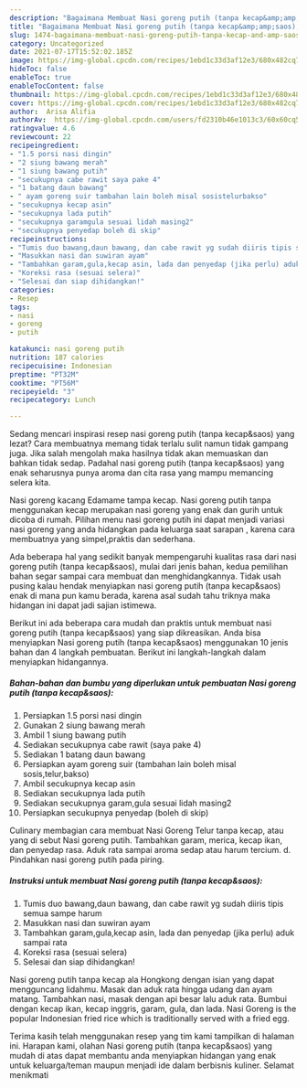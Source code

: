 ```yaml
---
description: "Bagaimana Membuat Nasi goreng putih (tanpa kecap&amp;amp;saos), Lezat"
title: "Bagaimana Membuat Nasi goreng putih (tanpa kecap&amp;amp;saos), Lezat"
slug: 1474-bagaimana-membuat-nasi-goreng-putih-tanpa-kecap-and-amp-saos-lezat
category: Uncategorized
date: 2021-07-17T15:52:02.185Z
image: https://img-global.cpcdn.com/recipes/1ebd1c33d3af12e3/680x482cq70/nasi-goreng-putih-tanpa-kecapsaos-foto-resep-utama.jpg
hideToc: false
enableToc: true
enableTocContent: false
thumbnail: https://img-global.cpcdn.com/recipes/1ebd1c33d3af12e3/680x482cq70/nasi-goreng-putih-tanpa-kecapsaos-foto-resep-utama.jpg
cover: https://img-global.cpcdn.com/recipes/1ebd1c33d3af12e3/680x482cq70/nasi-goreng-putih-tanpa-kecapsaos-foto-resep-utama.jpg
author:  Arisa Alifia
authorAv:  https://img-global.cpcdn.com/users/fd2310b46e1013c3/60x60cq50/avatar.jpg
ratingvalue: 4.6
reviewcount: 22
recipeingredient:
- "1.5 porsi nasi dingin"
- "2 siung bawang merah"
- "1 siung bawang putih"
- "secukupnya cabe rawit saya pake 4"
- "1 batang daun bawang"
- " ayam goreng suir tambahan lain boleh misal sosistelurbakso"
- "secukupnya kecap asin"
- "secukupnya lada putih"
- "secukupnya garamgula sesuai lidah masing2"
- "secukupnya penyedap boleh di skip"
recipeinstructions:
- "Tumis duo bawang,daun bawang, dan cabe rawit yg sudah diiris tipis semua sampe harum"
- "Masukkan nasi dan suwiran ayam"
- "Tambahkan garam,gula,kecap asin, lada dan penyedap (jika perlu) aduk sampai rata"
- "Koreksi rasa (sesuai selera)"
- "Selesai dan siap dihidangkan!"
categories:
- Resep
tags:
- nasi
- goreng
- putih

katakunci: nasi goreng putih 
nutrition: 187 calories
recipecuisine: Indonesian
preptime: "PT32M"
cooktime: "PT56M"
recipeyield: "3"
recipecategory: Lunch

---
```



Sedang mencari inspirasi resep nasi goreng putih (tanpa kecap&amp;saos) yang lezat? Cara membuatnya memang tidak terlalu sulit namun tidak gampang juga. Jika salah mengolah maka hasilnya tidak akan memuaskan dan bahkan tidak sedap. Padahal nasi goreng putih (tanpa kecap&amp;saos) yang enak seharusnya punya aroma dan cita rasa yang mampu memancing selera kita.


Nasi goreng kacang Edamame tampa kecap. Nasi goreng putih tanpa menggunakan kecap merupakan nasi goreng yang enak dan gurih untuk dicoba di rumah. Pilihan menu nasi goreng putih ini dapat menjadi variasi nasi goreng yang anda hidangkan pada keluarga saat sarapan , karena cara membuatnya yang simpel,praktis dan sederhana.

Ada beberapa hal yang sedikit banyak mempengaruhi kualitas rasa dari nasi goreng putih (tanpa kecap&amp;saos), mulai dari jenis bahan, kedua pemilihan bahan segar sampai cara membuat dan menghidangkannya. Tidak usah pusing kalau hendak menyiapkan nasi goreng putih (tanpa kecap&amp;saos) enak di mana pun kamu berada, karena asal sudah tahu triknya maka hidangan ini dapat jadi sajian istimewa.


Berikut ini ada beberapa cara mudah dan praktis untuk membuat nasi goreng putih (tanpa kecap&amp;saos) yang siap dikreasikan. Anda bisa menyiapkan Nasi goreng putih (tanpa kecap&amp;saos) menggunakan 10 jenis bahan dan 4 langkah pembuatan. Berikut ini langkah-langkah dalam menyiapkan hidangannya.

<!--inarticleads1-->

##### Bahan-bahan dan bumbu yang diperlukan untuk pembuatan Nasi goreng putih (tanpa kecap&amp;saos):

1. Persiapkan 1.5 porsi nasi dingin
1. Gunakan 2 siung bawang merah
1. Ambil 1 siung bawang putih
1. Sediakan secukupnya cabe rawit (saya pake 4)
1. Sediakan 1 batang daun bawang
1. Persiapkan  ayam goreng suir (tambahan lain boleh misal sosis,telur,bakso)
1. Ambil secukupnya kecap asin
1. Sediakan secukupnya lada putih
1. Sediakan secukupnya garam,gula sesuai lidah masing2
1. Persiapkan secukupnya penyedap (boleh di skip)


Culinary membagian cara membuat Nasi Goreng Telur tanpa kecap, atau yang di sebut Nasi goreng putih. Tambahkan garam, merica, kecap ikan, dan penyedap rasa. Aduk rata sampai aroma sedap atau harum tercium. d. Pindahkan nasi goreng putih pada piring. 

<!--inarticleads2-->

##### Instruksi untuk membuat Nasi goreng putih (tanpa kecap&amp;saos):

1. Tumis duo bawang,daun bawang, dan cabe rawit yg sudah diiris tipis semua sampe harum
1. Masukkan nasi dan suwiran ayam
1. Tambahkan garam,gula,kecap asin, lada dan penyedap (jika perlu) aduk sampai rata
1. Koreksi rasa (sesuai selera)
1. Selesai dan siap dihidangkan!

Nasi goreng putih tanpa kecap ala Hongkong dengan isian yang dapat mengguncang lidahmu. Masak dan aduk rata hingga udang dan ayam matang. Tambahkan nasi, masak dengan api besar lalu aduk rata. Bumbui dengan kecap ikan, kecap inggris, garam, gula, dan lada. Nasi Goreng is the popular Indonesian fried rice which is traditionally served with a fried egg. 

Terima kasih telah menggunakan resep yang tim kami tampilkan di halaman ini. Harapan kami, olahan Nasi goreng putih (tanpa kecap&amp;saos) yang mudah di atas dapat membantu anda menyiapkan hidangan yang enak untuk keluarga/teman maupun menjadi ide dalam berbisnis kuliner. Selamat menikmati
